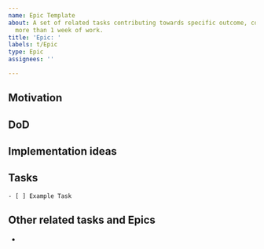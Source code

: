 ```yaml
---
name: Epic Template
about: A set of related tasks contributing towards specific outcome, comprising of
  more than 1 week of work.
title: 'Epic: '
labels: t/Epic
type: Epic
assignees: ''

---
```


## Motivation


## DoD


## Implementation ideas

## Tasks
```[tasklist]
- [ ] Example Task
```


## Other related tasks and Epics
- 
